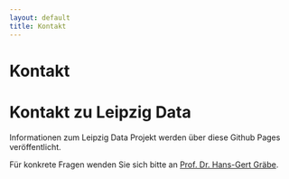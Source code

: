 ```yaml
---
layout: default
title: Kontakt
---
```


# Kontakt

<h1>Kontakt zu Leipzig Data</h1>

Informationen zum Leipzig Data Projekt werden über diese Github Pages
veröffentlicht.

Für konkrete Fragen wenden Sie sich bitte an <a
href="https://informatik.uni-leipzig.de/~graebe">Prof. Dr. Hans-Gert
Gräbe</a>.


